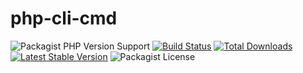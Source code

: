 # php-cli-cmd

![Packagist PHP Version Support](https://img.shields.io/packagist/php-v/stefaminator/php-cli-cmd)
[![Build Status](https://travis-ci.com/Stefaminator/php-cli-cmd.svg?token=sw1WsDwrxA6DdfoYeixr&branch=master)](https://travis-ci.com/Stefaminator/php-cli-cmd)
[![Total Downloads](https://poser.pugx.org/stefaminator/php-cli-cmd/downloads)](https://packagist.org/packages/stefaminator/php-cli-cmd) 
[![Latest Stable Version](https://poser.pugx.org/stefaminator/php-cli-cmd/v)](https://packagist.org/packages/stefaminator/php-cli-cmd)
![Packagist License](https://img.shields.io/packagist/l/stefaminator/php-cli-cmd)